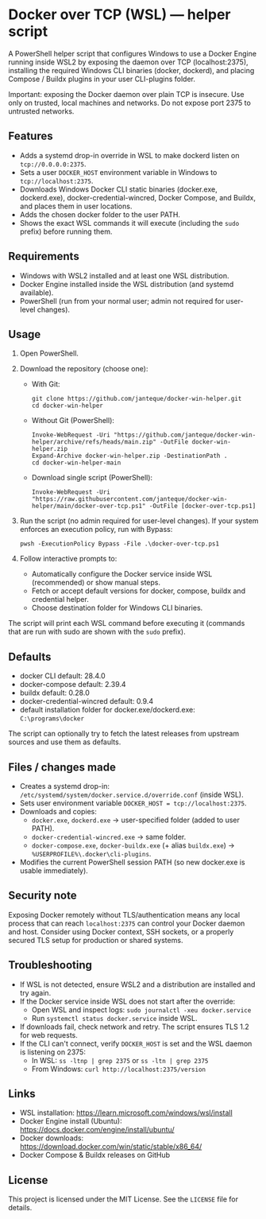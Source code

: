 # Docker over TCP (WSL) — helper script

A PowerShell helper script that configures Windows to use a Docker Engine running inside WSL2 by exposing the daemon over TCP (localhost:2375), installing the required Windows CLI binaries (docker, dockerd), and placing Compose / Buildx plugins in your user CLI-plugins folder.

Important: exposing the Docker daemon over plain TCP is insecure. Use only on trusted, local machines and networks. Do not expose port 2375 to untrusted networks.

## Features

- Adds a systemd drop-in override in WSL to make dockerd listen on `tcp://0.0.0.0:2375`.
- Sets a user `DOCKER_HOST` environment variable in Windows to `tcp://localhost:2375`.
- Downloads Windows Docker CLI static binaries (docker.exe, dockerd.exe), docker-credential-wincred, Docker Compose, and Buildx, and places them in user locations.
- Adds the chosen docker folder to the user PATH.
- Shows the exact WSL commands it will execute (including the `sudo` prefix) before running them.

## Requirements

- Windows with WSL2 installed and at least one WSL distribution.
- Docker Engine installed inside the WSL distribution (and systemd available).
- PowerShell (run from your normal user; admin not required for user-level changes).

## Usage

1. Open PowerShell.

2. Download the repository (choose one):

   - With Git:
     ```
     git clone https://github.com/janteque/docker-win-helper.git
     cd docker-win-helper
     ```

   - Without Git (PowerShell):
     ```
     Invoke-WebRequest -Uri "https://github.com/janteque/docker-win-helper/archive/refs/heads/main.zip" -OutFile docker-win-helper.zip
     Expand-Archive docker-win-helper.zip -DestinationPath .
     cd docker-win-helper-main
     ```

   - Download single script (PowerShell):
     ```
     Invoke-WebRequest -Uri "https://raw.githubusercontent.com/janteque/docker-win-helper/main/docker-over-tcp.ps1" -OutFile [docker-over-tcp.ps1]
     ```

3. Run the script (no admin required for user-level changes). If your system enforces an execution policy, run with Bypass:
   ```
   pwsh -ExecutionPolicy Bypass -File .\docker-over-tcp.ps1
   ```

4. Follow interactive prompts to:
   - Automatically configure the Docker service inside WSL (recommended) or show manual steps.
   - Fetch or accept default versions for docker, compose, buildx and credential helper.
   - Choose destination folder for Windows CLI binaries.

The script will print each WSL command before executing it (commands that are run with sudo are shown with the `sudo` prefix).

## Defaults

- docker CLI default: 28.4.0
- docker-compose default: 2.39.4
- buildx default: 0.28.0
- docker-credential-wincred default: 0.9.4
- default installation folder for docker.exe/dockerd.exe: `C:\programs\docker`

The script can optionally try to fetch the latest releases from upstream sources and use them as defaults.

## Files / changes made

- Creates a systemd drop-in: `/etc/systemd/system/docker.service.d/override.conf` (inside WSL).
- Sets user environment variable `DOCKER_HOST = tcp://localhost:2375`.
- Downloads and copies:
  - `docker.exe`, `dockerd.exe` → user-specified folder (added to user PATH).
  - `docker-credential-wincred.exe` → same folder.
  - `docker-compose.exe`, `docker-buildx.exe` (+ alias `buildx.exe`) → `%USERPROFILE%\.docker\cli-plugins`.
- Modifies the current PowerShell session PATH (so new docker.exe is usable immediately).

## Security note

Exposing Docker remotely without TLS/authentication means any local process that can reach `localhost:2375` can control your Docker daemon and host. Consider using Docker context, SSH sockets, or a properly secured TLS setup for production or shared systems.

## Troubleshooting

- If WSL is not detected, ensure WSL2 and a distribution are installed and try again.
- If the Docker service inside WSL does not start after the override:
  - Open WSL and inspect logs: `sudo journalctl -xeu docker.service`
  - Run `systemctl status docker.service` inside WSL.
- If downloads fail, check network and retry. The script ensures TLS 1.2 for web requests.
- If the CLI can't connect, verify `DOCKER_HOST` is set and the WSL daemon is listening on 2375:
  - In WSL: `ss -ltnp | grep 2375` or `ss -ltn | grep 2375`
  - From Windows: `curl http://localhost:2375/version`

## Links

- WSL installation: https://learn.microsoft.com/windows/wsl/install
- Docker Engine install (Ubuntu): https://docs.docker.com/engine/install/ubuntu/
- Docker downloads: https://download.docker.com/win/static/stable/x86_64/
- Docker Compose & Buildx releases on GitHub

## License

This project is licensed under the MIT License. See the `LICENSE` file for details.